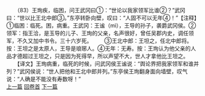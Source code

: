 　　（83）王珣疾，临困，问王武冈曰①：“世论以我家领军比谁②？”武冈曰：“世以比王北中郎③。”东亭转卧向壁，叹曰：“人固不可以无年④！”【注释】①临困：临死。困，病重。王武冈：王谧（mì），王导的孙子，袭爵武冈侯。②领军：指王洽，是玉导的儿子、王珣的父亲，名声很好，曾任吴郡内史，调任领军，不久又加中书令。三十六岁死。
　　③王北中郎：王坦之，任北中郎将。按：王坦之是太原人，王导是琅琊人。④无年：无寿。按：王珣认为他父亲的人品才德超过王坦之，只是因为死得早，所以声望不大，世人才拿他比王坦之。
　　【译文】王珣病重，临死的时候，问武冈侯王谧说：“舆论界把我家领军和谁并列？”武冈侯说：“世人把他和王北中郎并列。”东亭侯王珣翻身面向墙壁，叹气说：“人确是不能没有寿数呀！”
<br>[上一篇](09_82) [回卷首](09_00) [下一篇](09_84)
